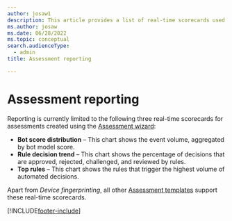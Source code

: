 ```yaml
---
author: josaw1
description: This article provides a list of real-time scorecards used for reporting assessments.
ms.author: josaw
ms.date: 06/28/2022
ms.topic: conceptual
search.audienceType:
  - admin
title: Assessment reporting

---
```

# Assessment reporting

Reporting is currently limited to the following three real-time scorecards for assessments created using the [Assessment wizard](assessment-create-new.md#assessment-wizard-overview):

- **Bot score distribution** – This chart shows the event volume, aggregated by bot model score.
- **Rule decision trend** – This chart shows the percentage of decisions that are approved, rejected, challenged, and reviewed by rules.
- **Top rules** – This chart shows the rules that trigger the highest volume of automated decisions.

Apart from _Device fingerprinting_, all other [Assessment templates](assessment-create-new.md#-select-template) support these real-time scorecards.


[!INCLUDE[footer-include](includes/footer-banner.md)]
